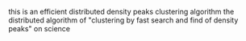 this is an efficient distributed density peaks clustering algorithm
the distributed algorithm of "clustering by fast search and find of density peaks" on science
